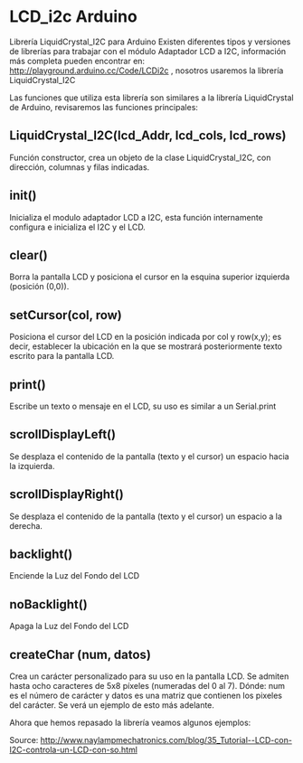 # LCD_i2c Arduino

Librería LiquidCrystal_I2C para Arduino
Existen diferentes tipos y versiones de librerías para trabajar con el módulo Adaptador LCD a I2C, información más completa pueden encontrar en: http://playground.arduino.cc/Code/LCDi2c , nosotros usaremos la librería LiquidCrystal_I2C

Las funciones que utiliza esta librería son similares a la librería LiquidCrystal de Arduino, revisaremos las funciones principales:

LiquidCrystal_I2C(lcd_Addr, lcd_cols, lcd_rows)
--
Función constructor, crea un objeto de la clase LiquidCrystal_I2C, con dirección, columnas y filas indicadas.

init()
--------
Inicializa el modulo adaptador LCD a I2C, esta función internamente configura e inicializa el I2C y el LCD.

clear()
--
Borra la pantalla LCD y posiciona el cursor en la esquina superior izquierda (posición (0,0)).

setCursor(col, row)
--
Posiciona el cursor del LCD en la posición indicada por col y row(x,y); es decir, establecer la ubicación en la que se mostrará posteriormente texto escrito para la pantalla LCD.

print()
--
Escribe un texto o mensaje en el LCD, su uso es similar a un Serial.print

scrollDisplayLeft()
--
Se desplaza el contenido de la pantalla (texto y el cursor) un espacio hacia la izquierda.

scrollDisplayRight()
--
Se desplaza el contenido de la pantalla (texto y el cursor) un espacio a la derecha.

backlight()
--
Enciende la Luz del Fondo del LCD

noBacklight()
--
Apaga la Luz del Fondo del LCD

createChar (num, datos)
--
Crea un carácter personalizado para su uso en la pantalla LCD. Se admiten hasta ocho caracteres de 5x8 píxeles (numeradas del 0 al 7). Dónde: num es el número de carácter y datos es una matriz que contienen los pixeles del carácter. Se verá un ejemplo de esto más adelante.

Ahora que hemos repasado la librería veamos algunos ejemplos:


Source: http://www.naylampmechatronics.com/blog/35_Tutorial--LCD-con-I2C-controla-un-LCD-con-so.html
